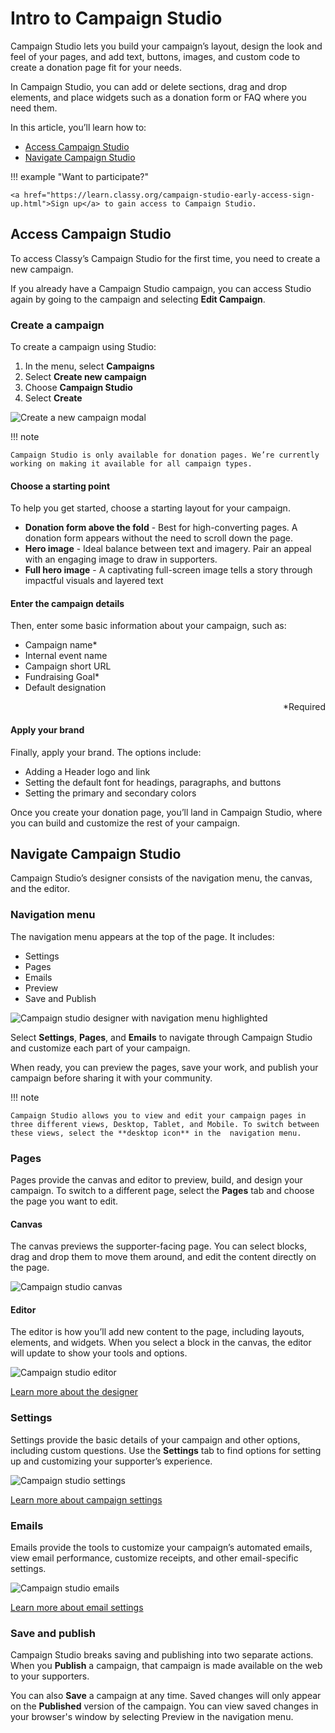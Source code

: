 # Intro to Campaign Studio

Campaign Studio lets you build your campaign’s layout, design the look and feel of your pages, and add text, buttons, images, and custom code to create a donation page fit for your needs.

In Campaign Studio, you can add or delete sections, drag and drop elements, and place widgets such as a donation form or FAQ where you need them.

In this article, you’ll learn how to:

- [Access Campaign Studio](#access-campaign-studio)
- [Navigate Campaign Studio](#navigate-campaign-studio)

!!! example "Want to participate?"

    <a href="https://learn.classy.org/campaign-studio-early-access-sign-up.html">Sign up</a> to gain access to Campaign Studio.

## Access Campaign Studio

To access Classy’s Campaign Studio for the first time, you need to create a new campaign.

If you already have a Campaign Studio campaign, you can access Studio again by going to the campaign and selecting **Edit Campaign**.

### Create a campaign

To create a campaign using Studio:

1. In the menu, select **Campaigns**
2. Select **Create new campaign**
3. Choose **Campaign Studio**
4. Select **Create**

![Create a new campaign modal](assets/campaign-studio/cs-create-campaign.png)

!!! note

    Campaign Studio is only available for donation pages. We’re currently working on making it available for all campaign types.

#### Choose a starting point

To help you get started, choose a starting layout for your campaign.

- **Donation form above the fold** - Best for high-converting pages. A donation form appears without the need to scroll down the page.
- **Hero image** - Ideal balance between text and imagery. Pair an appeal with an engaging image to draw in supporters.
- **Full hero image** - A captivating full-screen image tells a story through impactful visuals and layered text

#### Enter the campaign details

Then, enter some basic information about your campaign, such as:

- Campaign name\*
- Internal event name
- Campaign short URL
- Fundraising Goal\*
- Default designation

<p style="text-align: right">
*Required</p>

#### Apply your brand

Finally, apply your brand. The options include:

- Adding a Header logo and link
- Setting the default font for headings, paragraphs, and buttons
- Setting the primary and secondary colors

Once you create your donation page, you’ll land in Campaign Studio, where you can build and customize the rest of your campaign.

## Navigate Campaign Studio

Campaign Studio’s designer consists of the navigation menu, the canvas, and the editor.

### Navigation menu

The navigation menu appears at the top of the page. It includes:

- Settings
- Pages
- Emails
- Preview
- Save and Publish

![Campaign studio designer with navigation menu highlighted](assets/campaign-studio/cs-campaign-studio-nav-menu-overlay.png)

Select **Settings**, **Pages**, and **Emails** to navigate through Campaign Studio and customize each part of your campaign.

When ready, you can preview the pages, save your work, and publish your campaign before sharing it with your community.

!!! note

    Campaign Studio allows you to view and edit your campaign pages in three different views, Desktop, Tablet, and Mobile. To switch between these views, select the **desktop icon** in the  navigation menu.

### Pages

Pages provide the canvas and editor to preview, build, and design your campaign. To switch to a different page, select the **Pages** tab and choose the page you want to edit.

#### Canvas

The canvas previews the supporter-facing page. You can select blocks, drag and drop them to move them around, and edit the content directly on the page.

![Campaign studio canvas](assets/campaign-studio/cs-campaign-studio-canvas-overlay.png)

#### Editor

The editor is how you’ll add new content to the page, including layouts, elements, and widgets. When you select a block in the canvas, the editor will update to show your tools and options.

![Campaign studio editor](assets/campaign-studio/cs-campaign-studio-editor-overlay.png)

[Learn more about the designer](intro-to-the-designer.md)

### Settings

Settings provide the basic details of your campaign and other options, including custom questions. Use the **Settings** tab to find options for setting up and customizing your supporter’s experience.

![Campaign studio settings](assets/campaign-studio/cs-settings.png)

[Learn more about campaign settings](settings.md)

### Emails

Emails provide the tools to customize your campaign’s automated emails, view email performance, customize receipts, and other email-specific settings.

![Campaign studio emails](assets/campaign-studio/cs-emails.png)

[Learn more about email settings](email-studio.md)

### Save and publish

Campaign Studio breaks saving and publishing into two separate actions. When you **Publish** a campaign, that campaign is made available on the web to your supporters.

You can also **Save** a campaign at any time. Saved changes will only appear on the **Published** version of the campaign. You can view saved changes in your browser's window by selecting Preview in the navigation menu.
